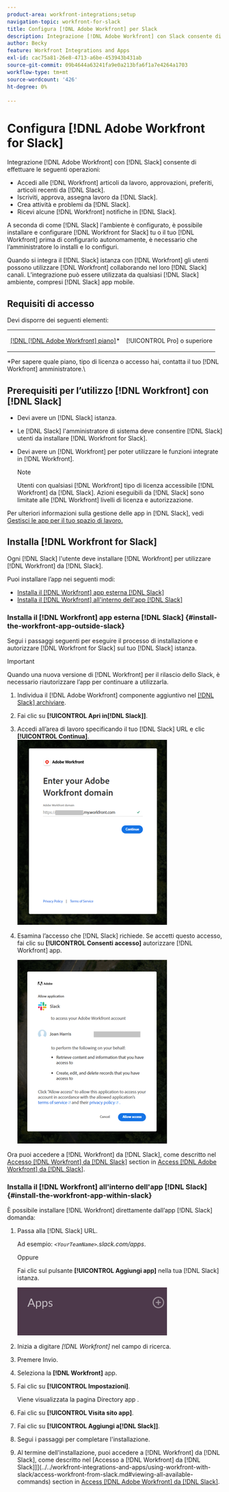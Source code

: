 ```yaml
---
product-area: workfront-integrations;setup
navigation-topic: workfront-for-slack
title: Configura [!DNL Adobe Workfront] per Slack
description: Integrazione [!DNL Adobe Workfront] con Slack consente di accedere e creare [!DNL Workfront] articoli da lavoro, approvazioni, preferiti, articoli recenti dallo Slack.
author: Becky
feature: Workfront Integrations and Apps
exl-id: cac75a81-26e8-4713-a6be-453943b431ab
source-git-commit: 09b4644a63241fa9e0a213bfa6f1a7e4264a1703
workflow-type: tm+mt
source-wordcount: '426'
ht-degree: 0%

---
```


# Configura [!DNL Adobe Workfront for Slack]

Integrazione [!DNL Adobe Workfront] con [!DNL Slack] consente di effettuare le seguenti operazioni:

* Accedi alle [!DNL Workfront] articoli da lavoro, approvazioni, preferiti, articoli recenti da [!DNL Slack].
* Iscriviti, approva, assegna lavoro da [!DNL Slack].
* Crea attività e problemi da [!DNL Slack].
* Ricevi alcune [!DNL Workfront] notifiche in [!DNL Slack].

A seconda di come [!DNL Slack] l&#39;ambiente è configurato, è possibile installare e configurare [!DNL Workfront for Slack] tu o il tuo [!DNL Workfront] prima di configurarlo autonomamente, è necessario che l’amministratore lo installi e lo configuri.

Quando si integra il [!DNL Slack] istanza con [!DNL Workfront] gli utenti possono utilizzare [!DNL Workfront] collaborando nel loro [!DNL Slack] canali. L’integrazione può essere utilizzata da qualsiasi [!DNL Slack] ambiente, compresi [!DNL Slack] app mobile.

## Requisiti di accesso

Devi disporre dei seguenti elementi:

<table style="table-layout:auto"> 
 <col> 
 </col> 
 <col> 
 </col> 
 <tbody> 
  <tr> 
   <td role="rowheader"><a href="https://www.workfront.com/plans" target="_blank">[!DNL [!DNL Adobe Workfront] piano]</a>*</td> 
   <td> <p>[!UICONTROL Pro] o superiore</p> </td> 
  </tr> 
 </tbody> 
</table>

&#42;Per sapere quale piano, tipo di licenza o accesso hai, contatta il tuo [!DNL Workfront] amministratore.\

## Prerequisiti per l’utilizzo [!DNL Workfront] con [!DNL Slack]

* Devi avere un [!DNL Slack] istanza.
* Le [!DNL Slack] l&#39;amministratore di sistema deve consentire [!DNL Slack] utenti da installare [!DNL Workfront for Slack].
* Devi avere un [!DNL Workfront] per poter utilizzare le funzioni integrate in [!DNL Workfront].

   >[!NOTE]
   >
   >Utenti con qualsiasi [!DNL Workfront] tipo di licenza accessibile [!DNL Workfront] da [!DNL Slack]. Azioni eseguibili da [!DNL Slack] sono limitate alle [!DNL Workfront] livelli di licenza e autorizzazione.

Per ulteriori informazioni sulla gestione delle app in [!DNL Slack], vedi [Gestisci le app per il tuo spazio di lavoro.](https://get.slack.help/hc/en-us/articles/222386767-Manage-apps-for-your-workspace)

## Installa [!DNL Workfront for Slack]

Ogni [!DNL Slack] l&#39;utente deve installare [!DNL Workfront] per utilizzare [!DNL Workfront] da [!DNL Slack].

Puoi installare l’app nei seguenti modi:

* [Installa il [!DNL Workfront] app esterna [!DNL Slack]](#install-the-workfront-app-outside-slack-install-the-workfront-app-outside-slack)
* [Installa il [!DNL Workfront] all&#39;interno dell&#39;app [!DNL Slack]](#install-the-workfront-app-within-slack-install-the-workfront-app-within-slack)

### Installa il [!DNL Workfront] app esterna [!DNL Slack] {#install-the-workfront-app-outside-slack}

Segui i passaggi seguenti per eseguire il processo di installazione e autorizzare [!DNL Workfront for Slack] sul tuo [!DNL Slack] istanza.

>[!IMPORTANT]
>
>Quando una nuova versione di [!DNL Workfront] per il rilascio dello Slack, è necessario riautorizzare l’app per continuare a utilizzarla.

1. Individua il [!DNL Adobe Workfront] componente aggiuntivo nel [[!DNL Slack] archiviare](https://workfront.slack.com/apps/A7CLAMVNW-adobe-workfront?tab=more_info).

1. Fai clic su **[!UICONTROL Apri in[!DNL Slack]]**.

1. Accedi all’area di lavoro specificando il tuo [!DNL Slack] URL e clic **[!UICONTROL Continua]**.\
   ![Screen_Shot_2017-10-17_at_8.27.38_AM.png](assets/screen-shot-2017-10-17-at-8.27.38-am-350x432.png)

1. Esamina l’accesso che [!DNL Slack] richiede. Se accetti questo accesso, fai clic su **[!UICONTROL Consenti accesso]** autorizzare [!DNL Workfront] app.

   ![](assets/integrations-access-screen-350x429.png)

Ora puoi accedere a [!DNL Workfront] da [!DNL Slack], come descritto nel [Accesso [!DNL Workfront] da [!DNL Slack]](../../workfront-integrations-and-apps/using-workfront-with-slack/access-workfront-from-slack.md#viewing-all-available-commands) section in [Access [!DNL Adobe Workfront] da [!DNL Slack]](../../workfront-integrations-and-apps/using-workfront-with-slack/access-workfront-from-slack.md).

### Installa il [!DNL Workfront] all&#39;interno dell&#39;app [!DNL Slack] {#install-the-workfront-app-within-slack}

È possibile installare [!DNL Workfront] direttamente dall’app [!DNL Slack] domanda:

1. Passa alla [!DNL Slack] URL.

   Ad esempio: *`<YourTeamName>`.slack.com/apps*.

   Oppure

   Fai clic sul pulsante **[!UICONTROL Aggiungi app]** nella tua [!DNL Slack] istanza.

   ![add_apps_in_Slack.png](assets/add-apps-in-slack-350x112.png)

1. Inizia a digitare *[!DNL Workfront]* nel campo di ricerca.
1. Premere Invio.
1. Seleziona la **[!DNL Workfront]** app.
1. Fai clic su **[!UICONTROL Impostazioni]**.

   Viene visualizzata la pagina Directory app .

1. Fai clic su **[!UICONTROL Visita sito app]**.
1. Fai clic su **[!UICONTROL Aggiungi a[!DNL Slack]]**.
1. Segui i passaggi per completare l&#39;installazione.
1. Al termine dell&#39;installazione, puoi accedere a [!DNL Workfront] da [!DNL Slack], come descritto nel [Accesso a [!DNL Workfront] da [!DNL Slack]]](../../workfront-integrations-and-apps/using-workfront-with-slack/access-workfront-from-slack.md#viewing-all-available-commands) section in [Access [!DNL Adobe Workfront] da [!DNL Slack]](../../workfront-integrations-and-apps/using-workfront-with-slack/access-workfront-from-slack.md).
